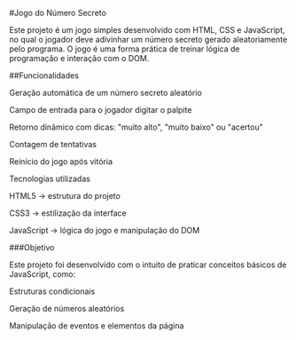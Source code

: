 #Jogo do Número Secreto

Este projeto é um jogo simples desenvolvido com HTML, CSS e JavaScript, no qual o jogador deve adivinhar um número secreto gerado aleatoriamente pelo programa. O jogo é uma forma prática de treinar lógica de programação e interação com o DOM.

##Funcionalidades

Geração automática de um número secreto aleatório

Campo de entrada para o jogador digitar o palpite

Retorno dinâmico com dicas: "muito alto", "muito baixo" ou "acertou"

Contagem de tentativas

Reinício do jogo após vitória

Tecnologias utilizadas

HTML5 → estrutura do projeto

CSS3 → estilização da interface

JavaScript → lógica do jogo e manipulação do DOM

###Objetivo

Este projeto foi desenvolvido com o intuito de praticar conceitos básicos de JavaScript, como:

Estruturas condicionais

Geração de números aleatórios

Manipulação de eventos e elementos da página
